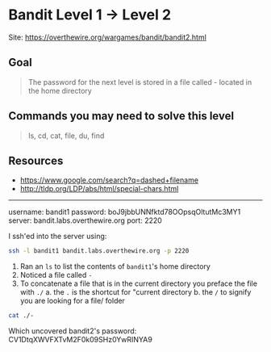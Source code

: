 # Bandit Level 1 → Level 2

Site: https://overthewire.org/wargames/bandit/bandit2.html
## Goal
> The password for the next level is stored in a file called - located in the home directory

## Commands you may need to solve this level
> ls, cd, cat, file, du, find

## Resources
* https://www.google.com/search?q=dashed+filename
* http://tldp.org/LDP/abs/html/special-chars.html
-----------------

username: bandit1
password: boJ9jbbUNNfktd78OOpsqOltutMc3MY1
server: bandit.labs.overthewire.org
port: 2220

I ssh'ed into the server using:
```bash
ssh -l bandit1 bandit.labs.overthewire.org -p 2220
```

1. Ran an `ls` to list the contents of `bandit1`'s home directory
2. Noticed a file called `-`
3. To concatenate a file that is in the current directory you preface the file with `./`
    a. the `.` is the shortcut for "current directory
    b. the `/` to signify you are looking for a file/ folder
```bash
cat ./-
```
Which uncovered bandit2's password: CV1DtqXWVFXTvM2F0k09SHz0YwRINYA9
